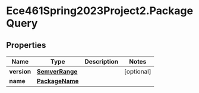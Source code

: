 # Ece461Spring2023Project2.PackageQuery

## Properties
Name | Type | Description | Notes
------------ | ------------- | ------------- | -------------
**version** | [**SemverRange**](SemverRange.md) |  | [optional] 
**name** | [**PackageName**](PackageName.md) |  | 
